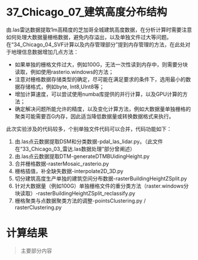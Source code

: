 # 37_Chicago_07_建筑高度分布结构
由.las雷达数据提取1m高精度的芝加哥全城建筑高度数据，在分析计算时需要注意如何处理大数据量栅格数据，避免内存溢出，以及单独文件过大等问题。在“34_Chicago_04_SVF计算以及内存管理部分”提到内存管理的方法，在此处对于地理信息数据增加几点方法：
* 如果单独的栅格文件过大，例如100G，无法一次性读到内存中，则需要分块读取，例如使用rasterio.windows的方法；
* 注意对栅格数据存储类型的确定，尽可能在满足要求的条件下，选用最小的数据存储格式，例如byte, Int8,UInt8等；
* 增加计算速度，可以尝试使用numba库提供的并行计算，以及GPU计算的方法；
* 确定解决问题所能允许的精度，以及变化计算方法，例如大数据量单独栅格的聚类可能需要百G内存，因此适当降低数据量或转换数据格式来执行。

此次实验涉及的代码较多，个别单独文件代码可以合并，代码功能如下：
1. 由.las点云数据提取DSM和分类数据-pdal_las_lidar.py。（此文件在“33_Chicago_03_雷达.las数据处理”部分曾阐述）
2. 由.las点云数据提取DTM-generateDTMBUidingHeight.py
3. 合并栅格数据-rasterMosaic_rasterio.py
4. 栅格插值，补全缺失数据-interpolate2D_3D.py
5. 切分建筑高度生产单独的建筑空间分布数据-rasterBuildingHeightZSplit.py
6. 针对大数据量（例如100G）单独栅格文件的重分类方法（raster.windows分块读取）-rasterBuildingHeightZSplit_reclassify.py
7. 栅格聚类与点数据聚类方法的调整-pointsClustering.py / rasterClustering.py

# 计算结果
> 主要部分内容



